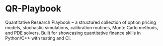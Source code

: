 # QR-Playbook
Quantitative Research Playbook – a structured collection of option pricing models, stochastic simulations, calibration routines, Monte Carlo methods, and PDE solvers. Built for showcasing quantitative finance skills in Python/C++ with testing and CI.
